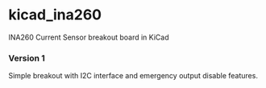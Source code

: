 # kicad_ina260
INA260 Current Sensor breakout board in KiCad


### Version 1
Simple breakout with I2C interface and emergency output disable features.

